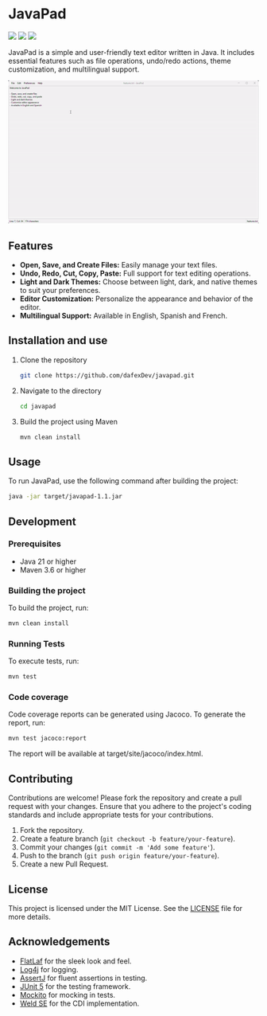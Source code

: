 # JavaPad

[![](https://img.shields.io/badge/OpenJDK-ED8B00?style=for-the-badge&logo=openjdk&logoColor=white)](https://openjdk.org/)
[![](https://img.shields.io/badge/apache_maven-C71A36?style=for-the-badge&logo=apachemaven&logoColor=white)](https://maven.apache.org/)
[![](https://img.shields.io/badge/Junit5-25A162?style=for-the-badge&logo=junit5&logoColor=white)](https://junit.org/junit5/)

JavaPad is a simple and user-friendly text editor written in Java. It includes essential features such as file operations, undo/redo actions, theme customization, and multilingual support.

![](./assets/javapad.gif)

## Features

- **Open, Save, and Create Files:** Easily manage your text files.
- **Undo, Redo, Cut, Copy, Paste:** Full support for text editing operations.
- **Light and Dark Themes:** Choose between light, dark, and native themes to suit your preferences.
- **Editor Customization:** Personalize the appearance and behavior of the editor.
- **Multilingual Support:** Available in English, Spanish and French.

## Installation and use

1. Clone the repository
    ```bash
    git clone https://github.com/dafexDev/javapad.git
    ```
2. Navigate to the directory
    ```bash
   cd javapad
   ```
3. Build the project using Maven
    ```bash
   mvn clean install
   ```

## Usage

To run JavaPad, use the following command after building the project:
```bash
java -jar target/javapad-1.1.jar
```

## Development

### Prerequisites

- Java 21 or higher
- Maven 3.6 or higher

### Building the project

To build the project, run:
```bash
mvn clean install
```

### Running Tests

To execute tests, run:

```bash
mvn test
```

### Code coverage

Code coverage reports can be generated using Jacoco. To generate the report, run:

```bash
mvn test jacoco:report
```

The report will be available at target/site/jacoco/index.html.

## Contributing

Contributions are welcome! Please fork the repository and create a pull request with your changes. Ensure that you adhere to the project's coding standards and include appropriate tests for your contributions.

1. Fork the repository.
2. Create a feature branch (`git checkout -b feature/your-feature`).
3. Commit your changes (`git commit -m 'Add some feature'`).
4. Push to the branch (`git push origin feature/your-feature`).
5. Create a new Pull Request.

## License

This project is licensed under the MIT License. See the [LICENSE](./LICENSE) file for more details.

## Acknowledgements

- [FlatLaf](https://github.com/JFormDesigner/FlatLaf) for the sleek look and feel.
- [Log4j](https://logging.apache.org/log4j/2.x/) for logging.
- [AssertJ](https://github.com/assertj/assertj) for fluent assertions in testing.
- [JUnit 5](https://junit.org/junit5/) for the testing framework.
- [Mockito](https://site.mockito.org/) for mocking in tests.
- [Weld SE](https://weld.cdi-spec.org/) for the CDI implementation.
